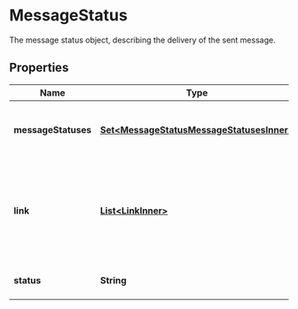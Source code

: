 

# MessageStatus

The message status object, describing the delivery of the sent message.

## Properties

| Name | Type | Description | Notes |
|------------ | ------------- | ------------- | -------------|
|**messageStatuses** | [**Set&lt;MessageStatusMessageStatusesInner&gt;**](MessageStatusMessageStatusesInner.md) | The object defining the message delivery status. |  [optional] |
|**link** | [**List&lt;LinkInner&gt;**](LinkInner.md) | A [HATEOAS](https://en.wikipedia.org/wiki/HATEOAS) link object, describing all discoverable resources in relation to the original request. |  [optional] [readonly] |
|**status** | **String** | Present when &#x60;view&#x60; is &#x60;detailed&#x60;. |  [optional] |



